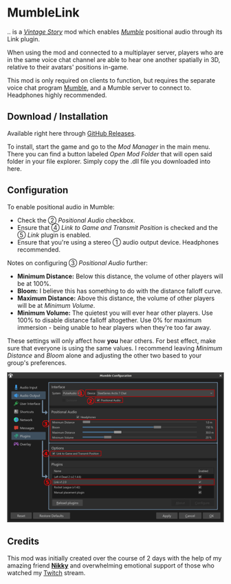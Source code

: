 # MumbleLink

.. is a *[Vintage Story]* mod which enables *[Mumble]* positional audio through its Link plugin.

When using the mod and connected to a multiplayer server, players who are in the same voice chat channel are able to hear one another spatially in 3D, relative to their avatars' positions in-game.

This mod is only required on clients to function, but requires the separate voice chat program [Mumble], and a Mumble server to connect to. Headphones highly recommended.

[Vintage Story]: https://vintagestory.at/
[Mumble]: https://www.mumble.info/

## Download / Installation

Available right here through [GitHub Releases].

To install, start the game and go to the *Mod Manager* in the main menu. There you can find a button labeled *Open Mod Folder* that will open said folder in your file explorer. Simply copy the .dll file you downloaded into here.

[GitHub Releases]: https://github.com/copygirl/MumbleLink/releases

## Configuration

To enable positional audio in Mumble:

- Check the ② *Positional Audio* checkbox.
- Ensure that ④ *Link to Game and Transmit Position* is checked and the ⑤ *Link* plugin is enabled.
- Ensure that you're using a stereo ① audio output device. Headphones recommended.

Notes on configuring ③ *Positional Audio* further:

- **Minimum Distance:** Below this distance, the volume of other players will be at 100%.
- **Bloom:** I believe this has something to do with the distance falloff curve.
- **Maximum Distance:** Above this distance, the volume of other players will be at *Minimum Volume*.
- **Minimum Volume:** The quietest you will ever hear other players. Use 100% to disable distance falloff altogether. Use 0% for maximum immersion - being unable to hear players when they're too far away.

These settings will only affect how **you** hear others. For best effect, make sure that everyone is using the same values. I recommend leaving *Minimum Distance* and *Bloom* alone and adjusting the other two based to your group's preferences.

![](docs/mumble_configuration.png)

## Credits

This mod was initially created over the course of 2 days with the help of my amazing friend **[Nikky]** and overwhelming emotional support of those who watched my [Twitch] stream.

[Nikky]: https://github.com/NikkyAI
[Twitch]: https://twitch.tv/copygirl
